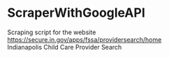 # ScraperWithGoogleAPI

Scraping script for the website <br>
https://secure.in.gov/apps/fssa/providersearch/home <br>
Indianapolis Child Care Provider Search <br>

